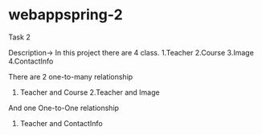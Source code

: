 # webappspring-2
 Task 2


Description->  In this project there are 4 class. 
1.Teacher
2.Course
3.Image
4.ContactInfo

There are 2 one-to-many relationship
1. Teacher and Course
2.Teacher and Image

And one One-to-One relationship
1. Teacher and ContactInfo





